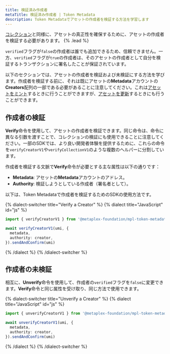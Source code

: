 ```yaml
---
title: 検証済み作成者
metaTitle: 検証済み作成者 | Token Metadata
description: Token Metadataでアセットの作成者を検証する方法を学習します
---
```


[コレクション](/jp/token-metadata/collections)と同様に、アセットの真正性を確保するために、アセットの作成者を検証する必要があります。 {% .lead %}

`verified`フラグが`false`の作成者は誰でも追加できるため、信頼できません。一方、`verified`フラグが`true`の作成者は、そのアセットの作成者として自分を検証するトランザクションに署名したことが保証されています。

以下のセクションでは、アセットの作成者を検証および未検証にする方法を学びます。作成者を検証する前に、それは既にアセットの**Metadata**アカウントの**Creators**配列の一部である必要があることに注意してください。これは[アセットをミント](/jp/token-metadata/mint)するときに行うことができますが、[アセットを更新](/jp/token-metadata/update)するときにも行うことができます。

## 作成者の検証

**Verify**命令を使用して、アセットの作成者を検証できます。同じ命令は、命令に異なる引数を渡すことで、コレクションの検証にも使用できることに注意してください。一部のSDKでは、より良い開発者体験を提供するために、これらの命令を`verifyCreatorV1`や`verifyCollectionV1`のような複数のヘルパーに分割しています。

作成者を検証する文脈で**Verify**命令が必要とする主な属性は以下の通りです：

- **Metadata**: アセットの**Metadata**アカウントのアドレス。
- **Authority**: 検証しようとしている作成者（署名者として）。

以下は、Token Metadataで作成者を検証するためのSDKの使用方法です。

{% dialect-switcher title="Verify a Creator" %}
{% dialect title="JavaScript" id="js" %}

```ts
import { verifyCreatorV1 } from '@metaplex-foundation/mpl-token-metadata'

await verifyCreatorV1(umi, {
  metadata,
  authority: creator,
}).sendAndConfirm(umi)
```

{% /dialect %}
{% /dialect-switcher %}

## 作成者の未検証

相互に、**Unverify**命令を使用して、作成者の`verified`フラグを`false`に変更できます。**Verify**命令と同じ属性を受け取り、同じ方法で使用できます。

{% dialect-switcher title="Unverify a Creator" %}
{% dialect title="JavaScript" id="js" %}

```ts
import { unverifyCreatorV1 } from '@metaplex-foundation/mpl-token-metadata'

await unverifyCreatorV1(umi, {
  metadata,
  authority: creator,
}).sendAndConfirm(umi)
```

{% /dialect %}
{% /dialect-switcher %}